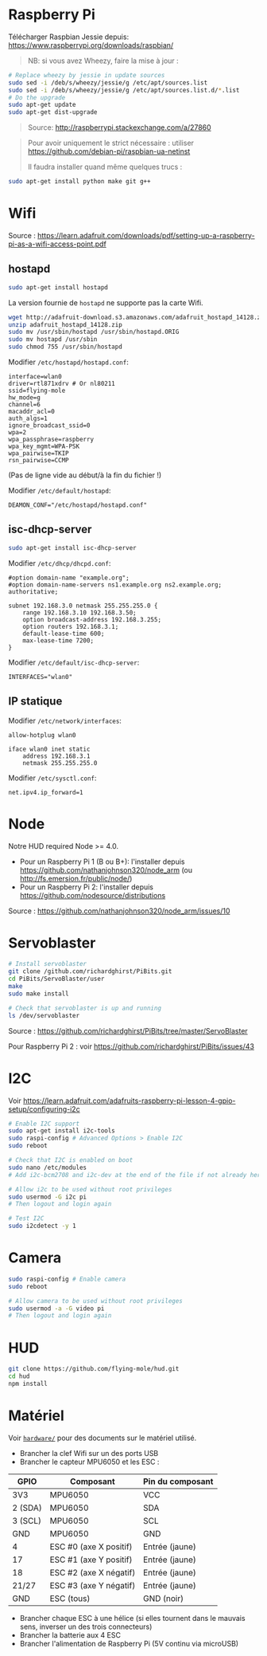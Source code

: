 # Raspberry Pi

Télécharger Raspbian Jessie depuis: https://www.raspberrypi.org/downloads/raspbian/

> NB: si vous avez Wheezy, faire la mise à jour :
```bash
# Replace wheezy by jessie in update sources
sudo sed -i /deb/s/wheezy/jessie/g /etc/apt/sources.list
sudo sed -i /deb/s/wheezy/jessie/g /etc/apt/sources.list.d/*.list
# Do the upgrade
sudo apt-get update
sudo apt-get dist-upgrade
```
> Source: http://raspberrypi.stackexchange.com/a/27860

> Pour avoir uniquement le strict nécessaire : utiliser https://github.com/debian-pi/raspbian-ua-netinst
>
> Il faudra installer quand même quelques trucs :
```bash
sudo apt-get install python make git g++
```

# Wifi

Source : https://learn.adafruit.com/downloads/pdf/setting-up-a-raspberry-pi-as-a-wifi-access-point.pdf

## hostapd

```bash
sudo apt-get install hostapd
```

La version fournie de `hostapd` ne supporte pas la carte Wifi.

```bash
wget http://adafruit-download.s3.amazonaws.com/adafruit_hostapd_14128.zip
unzip adafruit_hostapd_14128.zip
sudo mv /usr/sbin/hostapd /usr/sbin/hostapd.ORIG 
sudo mv hostapd /usr/sbin
sudo chmod 755 /usr/sbin/hostapd
```

Modifier `/etc/hostapd/hostapd.conf`:
```
interface=wlan0
driver=rtl871xdrv # Or nl80211
ssid=flying-mole
hw_mode=g
channel=6
macaddr_acl=0
auth_algs=1
ignore_broadcast_ssid=0
wpa=2
wpa_passphrase=raspberry
wpa_key_mgmt=WPA-PSK
wpa_pairwise=TKIP
rsn_pairwise=CCMP
```

(Pas de ligne vide au début/à la fin du fichier !)

Modifier `/etc/default/hostapd`:
```
DEAMON_CONF="/etc/hostapd/hostapd.conf"
```

## isc-dhcp-server

```bash
sudo apt-get install isc-dhcp-server
```

Modifier `/etc/dhcp/dhcpd.conf`:
```
#option domain-name "example.org";
#option domain-name-servers ns1.example.org ns2.example.org;
authoritative;

subnet 192.168.3.0 netmask 255.255.255.0 {
	range 192.168.3.10 192.168.3.50;
	option broadcast-address 192.168.3.255;
	option routers 192.168.3.1;
	default-lease-time 600;
	max-lease-time 7200;
}
```

Modifier `/etc/default/isc-dhcp-server`:
```
INTERFACES="wlan0"
```

## IP statique

Modifier `/etc/network/interfaces`:
```
allow-hotplug wlan0

iface wlan0 inet static
	address 192.168.3.1
	netmask 255.255.255.0
```

Modifier `/etc/sysctl.conf`:
```
net.ipv4.ip_forward=1
```

# Node

Notre HUD required Node >= 4.0.

* Pour un Raspberry Pi 1 (B ou B+): l'installer depuis https://github.com/nathanjohnson320/node_arm (ou http://fs.emersion.fr/public/node/)
* Pour un Raspberry Pi 2: l'installer depuis https://github.com/nodesource/distributions

Source : https://github.com/nathanjohnson320/node_arm/issues/10

# Servoblaster

```bash
# Install servoblaster
git clone /github.com/richardghirst/PiBits.git
cd PiBits/ServoBlaster/user
make
sudo make install

# Check that servoblaster is up and running
ls /dev/servoblaster
```

Source : https://github.com/richardghirst/PiBits/tree/master/ServoBlaster

Pour Raspberry Pi 2 : voir https://github.com/richardghirst/PiBits/issues/43

# I2C

Voir https://learn.adafruit.com/adafruits-raspberry-pi-lesson-4-gpio-setup/configuring-i2c

```bash
# Enable I2C support
sudo apt-get install i2c-tools
sudo raspi-config # Advanced Options > Enable I2C
sudo reboot

# Check that I2C is enabled on boot
sudo nano /etc/modules
# Add i2c-bcm2708 and i2c-dev at the end of the file if not already here

# Allow i2c to be used without root privileges
sudo usermod -G i2c pi
# Then logout and login again

# Test I2C
sudo i2cdetect -y 1
```

# Camera

```bash
sudo raspi-config # Enable camera
sudo reboot

# Allow camera to be used without root privileges
sudo usermod -a -G video pi
# Then logout and login again
```

# HUD

```bash
git clone https://github.com/flying-mole/hud.git
cd hud
npm install
```

# Matériel

Voir [`hardware/`](../hardware/) pour des documents sur le matériel utilisé.

* Brancher la clef Wifi sur un des ports USB
* Brancher le capteur MPU6050 et les ESC :

GPIO | Composant | Pin du composant
--- | --- | ---
3V3 | MPU6050 | VCC
2 (SDA) | MPU6050 | SDA
3 (SCL) | MPU6050 | SCL
GND | MPU6050 | GND
4 | ESC #0 (axe X positif) | Entrée (jaune)
17 | ESC #1 (axe Y positif) | Entrée (jaune)
18 | ESC #2 (axe X négatif) | Entrée (jaune)
21/27 | ESC #3 (axe Y négatif) | Entrée (jaune)
GND | ESC (tous) | GND (noir)

* Brancher chaque ESC à une hélice (si elles tournent dans le mauvais sens, inverser un des trois connecteurs)
* Brancher la batterie aux 4 ESC
* Brancher l'alimentation de Raspberry Pi (5V continu via microUSB)
